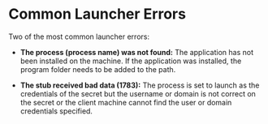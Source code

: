 [title]: # (Common Launcher Errors)
[tags]: # (Launcher)
[priority]: # (1000)

# Common Launcher Errors

Two of the most common launcher errors:

- **The process (process name) was not found:** The application has not been installed on the machine. If the application was installed, the program folder needs to be added to the path.

- **The stub received bad data (1783):** The process is set to launch as the credentials of the secret but the username or domain is not correct on the secret or the client machine cannot find the user or domain credentials specified.
